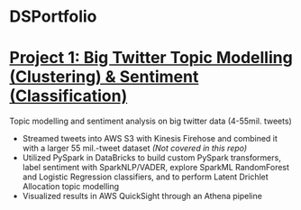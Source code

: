 # DSPortfolio

# [Project 1: Big Twitter Topic Modelling (Clustering) & Sentiment (Classification)](https://github.com/kevinjeswani/BigTwitter_Clustering-Classification)
Topic modelling and sentiment analysis on big twitter data (4-55mil. tweets)
-	Streamed tweets into AWS S3 with Kinesis Firehose and combined it with a larger 55 mil.-tweet dataset *(Not covered in this repo)*
-	Utilized PySpark in DataBricks to build custom PySpark transformers, label sentiment with SparkNLP/VADER, explore SparkML RandomForest and Logistic Regression classifiers, and to perform Latent Drichlet Allocation topic modelling
-	Visualized results in AWS QuickSight through an Athena pipeline

